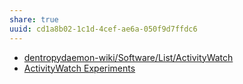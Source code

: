 ```yaml
---
share: true
uuid: cd1a8b02-1c1d-4cef-ae6a-050f9d7ffdc6
---
```

* [dentropydaemon-wiki/Software/List/ActivityWatch](/undefined)
* [ActivityWatch Experiments](/71cde479-25d2-47df-bdd8-0f9a41b7c510)
